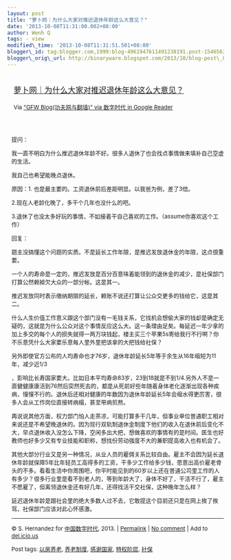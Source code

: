 ```yaml
--- 
layout: post 
title: "萝卜网｜为什么大家对推迟退休年龄这么大意见？"
date: '2013-10-08T11:31:00.002+08:00' 
author: Wenh Q
tags: - view
modified\_time: '2013-10-08T11:31:51.501+08:00' 
blogger\_id: tag:blogger.com,1999:blog-4961947611491238191.post-1546563498419727774
blogger\_orig\_url: http://binaryware.blogspot.com/2013/10/blog-post\_8.html
---
```

<div style="margin: 10px; padding: 5px;">

<div style="font-size: 18px;">

[萝卜网｜为什么大家对推迟退休年龄这么大意见？](http://feedproxy.google.com/~r/chinagfwblog/~3/HVt6M6Lun4o/)

</div>

<div style="font-size: 13px;">

Via ["GFW Blog(功夫网与翻墙)" via 数字时代 in Google
Reader](https://www.blogger.com/blogger.g?blogID=4961947611491238191&pli=1)

</div>

</div>

<div style="font-size: 13px; padding: 15px 0 10px 10px;">

提问：

我一直不明白为什么推迟退休年龄不好。很多人退休了也会找点事情做来填补自己空虚的生活。

我自己也希望能晚点退休。

原因：1. 也是最主要的。工资退休前后差距明显。以我爸为例，差了3倍。

2.现在人老龄化晚了，多干个几年也没什么的吧。

3.退休了也没太多好玩的事情，不如接着干自己喜欢的工作。（assume你喜欢这个工作）



回复：

题主没搞懂这个问题的实质。不是延长工作年限，是推迟发放退休金的年限，这点很重要。

一个人的寿命是一定的，推迟发放是百分百意味着能领到的退休金的减少，是社保部门打算公然赖掉欠大众的一部分帐。这是其一。

推迟发放同时表示缴纳期限的延长，赖账不说还打算让公众交更多的钱给它，这是其二。

什么人生价值工作意义跟这个部门没有一毛钱关系，它找机会想偷大家的钱却是确定无疑的，这就是为什么公众对这个事情反应这么大。这一条理由足矣。每延迟一年少拿的加上多交的每个人的损失就得一两万块钱起，楼主买三个苹果5s寄给我行不行啊？你不乐意凭什么大家要乐意每人里外里把该拿的大把钱给社保？

另外即使官方公布的人均寿命也才76岁，退休年龄延长5年等于余生从16年缩短为11年，减少近1/3

，影响比长寿国家要大。比如日本平均寿命83岁，23到18就是不到1/4.另外人不是一直健健康康活到76然后突然死去的，都是从死前好些年随着身体老化逐渐出现各种疾病，慢慢不行的。退休后还相对健康的年数因为退休年龄延长5年会缩水得更厉害，很多人会从工作岗位直接转病榻，甚至带病煎熬。

再说说其他方面，权力部门怕人走茶凉，可能打算多干几年，但事业单位普通职工相对来说还是不希望晚退休的。因为现行双轨制退休金制度下他们的收入在退休前后变化不大，早点退休收入没怎么下降，空闲多出大把，想做喜欢的事情有的是时间。医生也好教师也好多少又有专业技能和职称，想找份劳动强度不大的兼职提高收入也有机会了。

其他大部分行业又是另一种情况，从业人员的雇佣关系比较自由。雇主不会因为延长退休年龄就保障5年比年轻员工高得多的工资，干多少工作给多少钱，愿意出高价雇老骨头的不多。看看生活中你周围吧，你平时能见到的60岁以上还在普通公司里工作的人有多少？很多行业里是看不到老人的，等到年龄大了，身体不好了，干活不行了，雇主不愿雇了，但离领退休金还有好几年，还得找活干交社保，这种晚年怎么样？

延迟退休年龄是跟社会里的绝大多数人过不去，它敢提这个目前还只是在网上挨了挨骂，社保部门应该对此心怀感激。


------------------------------------------------------------------------

© S. Hernandez for [中国数字时代](http://chinadigitaltimes.net/chinese),
2013. |
[Permalink](http://chinadigitaltimes.net/chinese/2013/10/%E8%90%9D%E5%8D%9C%E7%BD%91%EF%BD%9C%E4%B8%BA%E4%BB%80%E4%B9%88%E5%A4%A7%E5%AE%B6%E5%AF%B9%E6%8E%A8%E8%BF%9F%E9%80%80%E4%BC%91%E5%B9%B4%E9%BE%84%E8%BF%99%E4%B9%88%E5%A4%A7%E6%84%8F%E8%A7%81%EF%BC%9F/)
| [No
comment](http://chinadigitaltimes.net/chinese/2013/10/%E8%90%9D%E5%8D%9C%E7%BD%91%EF%BD%9C%E4%B8%BA%E4%BB%80%E4%B9%88%E5%A4%A7%E5%AE%B6%E5%AF%B9%E6%8E%A8%E8%BF%9F%E9%80%80%E4%BC%91%E5%B9%B4%E9%BE%84%E8%BF%99%E4%B9%88%E5%A4%A7%E6%84%8F%E8%A7%81%EF%BC%9F/#comments)
| Add to
[del.icio.us](http://del.icio.us/post?url=http://chinadigitaltimes.net/chinese/2013/10/%E8%90%9D%E5%8D%9C%E7%BD%91%EF%BD%9C%E4%B8%BA%E4%BB%80%E4%B9%88%E5%A4%A7%E5%AE%B6%E5%AF%B9%E6%8E%A8%E8%BF%9F%E9%80%80%E4%BC%91%E5%B9%B4%E9%BE%84%E8%BF%99%E4%B9%88%E5%A4%A7%E6%84%8F%E8%A7%81%EF%BC%9F/&title=%E8%90%9D%E5%8D%9C%E7%BD%91%EF%BD%9C%E4%B8%BA%E4%BB%80%E4%B9%88%E5%A4%A7%E5%AE%B6%E5%AF%B9%E6%8E%A8%E8%BF%9F%E9%80%80%E4%BC%91%E5%B9%B4%E9%BE%84%E8%BF%99%E4%B9%88%E5%A4%A7%E6%84%8F%E8%A7%81%EF%BC%9F)

Post tags:
[以房养老](http://chinadigitaltimes.net/chinese/tag/%E4%BB%A5%E6%88%BF%E5%85%BB%E8%80%81/?category=10466),
[养老制度](http://chinadigitaltimes.net/chinese/tag/%E5%85%BB%E8%80%81%E5%88%B6%E5%BA%A6/?category=10466),
[感谢国家](http://chinadigitaltimes.net/chinese/tag/%E6%84%9F%E8%B0%A2%E5%9B%BD%E5%AE%B6/?category=10466),
[特权阶层](http://chinadigitaltimes.net/chinese/tag/%E7%89%B9%E6%9D%83%E9%98%B6%E5%B1%82/?category=10466),
[社保](http://chinadigitaltimes.net/chinese/tag/%E7%A4%BE%E4%BF%9D/?category=10466)

</div>
